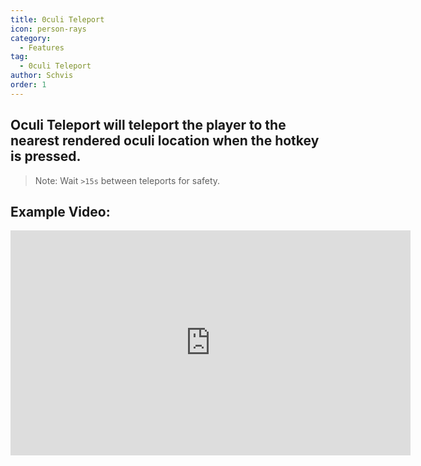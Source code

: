 ```yaml
---
title: 0culi Teleport
icon: person-rays
category:
  - Features
tag:
  - 0culi Teleport
author: Schvis
order: 1
---
```


## Oculi Teleport will teleport the player to the nearest rendered oculi location when the hotkey is pressed.

> Note: Wait `>15s` between teleports for safety.

## Example Video:

<iframe width="640" height="360" src="https://www.youtube.com/embed/j2Yu31J7Yh4?list=PL5eI1Tb64p56g27qfYk7VuFTz4FK6YrKa" title="Korepi - Oculi/ChestTeleport" frameborder="0" allow="accelerometer; autoplay; clipboard-write; encrypted-media; gyroscope; picture-in-picture; web-share" allowfullscreen></iframe>
